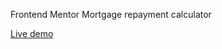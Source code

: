 Frontend Mentor Mortgage repayment calculator

<a href="https://femmortgagerepaymentcalculator.netlify.app/">Live demo</a>